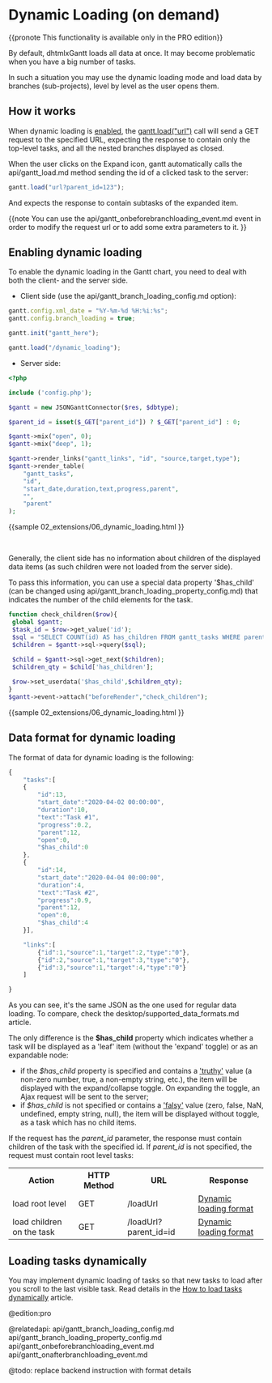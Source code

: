 Dynamic Loading (on demand)
=========================================

{{pronote This functionality is available only in the PRO edition}}

By default, dhtmlxGantt loads all data at once. It may become problematic when you have a big number of tasks.

In such a situation you may use the dynamic loading mode and load data by branches (sub-projects), level by level as the user opens them. 

How it works
----------------

When dynamic loading is [enabled](#enabledynload), the [gantt.load("url")](api/gantt_load.md) call will send a GET request to the specified URL, 
expecting the response to contain only the top-level tasks, and all the nested branches displayed as closed.

When the user clicks on the Expand icon, gantt automatically calls the api/gantt_load.md method sending the id of a clicked task to the server:

~~~js
gantt.load("url?parent_id=123");
~~~

And expects the response to contain subtasks of the expanded item.

{{note
You can use the api/gantt_onbeforebranchloading_event.md event in order to modify the request url or to add some extra parameters to it.
}}

Enabling dynamic loading
----------------------

<span id="enabledynload">To enable the dynamic loading in the Gantt chart</span>, you need to deal with both the client- and the server side.

- Client side (use the api/gantt_branch_loading_config.md option):

~~~js
gantt.config.xml_date = "%Y-%m-%d %H:%i:%s";
gantt.config.branch_loading = true;

gantt.init("gantt_here");

gantt.load("/dynamic_loading");
~~~

- Server side:

~~~php
<?php

include ('config.php');

$gantt = new JSONGanttConnector($res, $dbtype);

$parent_id = isset($_GET["parent_id"]) ? $_GET["parent_id"] : 0;

$gantt->mix("open", 0);
$gantt->mix("deep", 1);

$gantt->render_links("gantt_links", "id", "source,target,type");
$gantt->render_table(
	"gantt_tasks",
    "id",
    "start_date,duration,text,progress,parent",
    "", 
    "parent"
);
~~~
	
{{sample
02_extensions/06_dynamic_loading.html
}}

<br>

Generally, the client side has no information about children of the displayed data items (as such children were not loaded from the server side). 

To pass this information, you can use a special data property '$has_child' (can be changed using api/gantt_branch_loading_property_config.md) that indicates the number of the child elements for the task.

~~~php
function check_children($row){
 global $gantt;
 $task_id = $row->get_value('id');
 $sql = "SELECT COUNT(id) AS has_children FROM gantt_tasks WHERE parent='{$task_id}'";
 $children = $gantt->sql->query($sql);
    
 $child = $gantt->sql->get_next($children);
 $children_qty = $child['has_children'];

 $row->set_userdata('$has_child',$children_qty);
}
$gantt->event->attach("beforeRender","check_children");
~~~

{{sample
02_extensions/06_dynamic_loading.html
}}


Data format for dynamic loading 
-----------------------

The format of data for dynamic loading is the following:

~~~js
{
	"tasks":[
	{
		"id":13,
		"start_date":"2020-04-02 00:00:00",
		"duration":10,
		"text":"Task #1",
		"progress":0.2,
		"parent":12,
		"open":0,
		"$has_child":0
	},
	{
		"id":14,
		"start_date":"2020-04-04 00:00:00",
		"duration":4,
		"text":"Task #2",
		"progress":0.9,
		"parent":12,
		"open":0,
		"$has_child":4
	}],

	"links":[
		{"id":1,"source":1,"target":2,"type":"0"},
		{"id":2,"source":1,"target":3,"type":"0"},
		{"id":3,"source":1,"target":4,"type":"0"}
	]

}
~~~

As you can see, it's the same JSON as the one used for regular data loading. To compare, check the desktop/supported_data_formats.md article.

The only difference is the **$has_child** property which indicates whether a task will be displayed as a 'leaf' item (without the 'expand' toggle) or as an expandable node:

- if the *$has_child* property is specified and contains a ['truthy'](https://developer.mozilla.org/en-US/docs/Glossary/Truthy) value (a non-zero number, true, a non-empty string, etc.),
the item will be displayed with the expand/collapse toggle. On expanding the toggle, an Ajax request will be sent to the server;
- if *$has_child* is not specified or contains a ['falsy'](https://developer.mozilla.org/en-US/docs/Glossary/Falsy) value (zero, false, NaN, undefined, empty string, null),
the item will be displayed without toggle, as a task which has no child items.

If the request has the *parent_id* parameter, the response must contain children of the task with the specified id. If *parent_id* is not specified, the request must contain root level tasks:

<table class="dp_table">
	<tr>
    	<th><b>Action</b></th><th><b>HTTP Method</b></th><th><b>URL</b></th><th><b>Response</b></th>
    </tr>
	<tr>
    	<td>load root level</td>
		<td>GET</td>
        <td>/loadUrl</td>
        <td><a href="#dynamicloadingformatofdata">Dynamic loading format</a></td>
	</tr>
    <tr>
		<td>load children on the task</td>
		<td>GET</td>
        <td>/loadUrl?parent_id=id</td>
        <td><a href="#dynamicloadingformatofdata">Dynamic loading format</a></td>
    </tr>

</table>

## Loading tasks dynamically

You may implement dynamic loading of tasks so that new tasks to load after you scroll to the last visible task. Read details in the [How to load tasks dynamically](desktop/how_to.md#howtoloadtasksdynamically) article.

@edition:pro

@relatedapi:
	api/gantt_branch_loading_config.md
	api/gantt_branch_loading_property_config.md
	api/gantt_onbeforebranchloading_event.md
	api/gantt_onafterbranchloading_event.md

@todo:
   replace backend instruction with format details